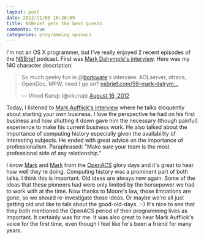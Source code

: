 ```yaml
---
layout: post
date: 2012/11/05 10:38:09
title: NSBrief gets the best guests
comments: true
categories: programming openacs
---
```


I'm not an OS X programmer, but I've really enjoyed 2 recent episodes
of the [NSBrief](http://nsbrief.com/) podcast. First was [Mark
Dalrymple's interview](http://nsbrief.com/59-mark-dalrymple). Here was
my 140 character description:

<blockquote class="twitter-tweet"><p>So much geeky fun in @<a href="https://twitter.com/borkware">borkware</a>'s interview. AOLserver, dtrace, OpenDoc, MPW, need I go on? <a href="http://t.co/JWPPvfaa" title="http://nsbrief.com/59-mark-dalrymple">nsbrief.com/59-mark-dalrym…</a></p>&mdash; Vinod Kurup (@vkurup) <a href="https://twitter.com/vkurup/status/235907385997262848" data-datetime="2012-08-16T01:14:38+00:00">August 16, 2012</a></blockquote>
<script src="//platform.twitter.com/widgets.js" charset="utf-8"></script>

Today, I listened to
[Mark Aufflick's interview](http://nsbrief.com/62-mark-aufflick) where
he talks eloquently about starting your own business. I love the
perspective he had on his first business and how shutting it down gave
him the necessary (though painful) experience to make his current
business work. He also talked about the importance of computing
history especially given the availability of interesting subjects. He
ended with great advice on the importance of professionalism.
Paraphrased: "Make sure your team is the most professional side of any
relationship."

I know [Mark](http://borkware.com) and
[Mark](http://mark.aufflick.com/) from the
[OpenACS](http://openacs.org) glory days and it's great to hear how
well they're doing. Computing history was a prominent part of both
talks. I think this is important. Old ideas are always new again. Some
of the ideas that these pioneers had were only limited by the
horsepower we had to work with at the time. Now thanks to Moore's law,
those limitations are gone, so we should re-investigate those ideas.
Or maybe we're all just getting old and like to talk about the
good-old-days. :-) It's nice to see that they both mentioned the
OpenACS period of their programming lives as important. It certainly
was for me. It was also great to hear Mark Aufflick's voice for the
first time, even though I feel like he's been a friend for many years.
